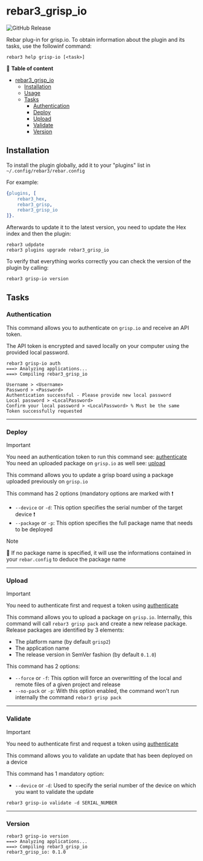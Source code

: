 rebar3_grisp_io
=====
![GitHub Release](https://img.shields.io/github/v/release/grisp/rebar3_grisp_io)

Rebar plug-in for grisp.io. To obtain information about the plugin and its tasks, use the followinf command:

```shell
rebar3 help grisp-io [<task>]
```

📖 **Table of content**
- [rebar3\_grisp\_io](#rebar3_grisp_io)
    - [Installation](#installation)
    - [Usage](#usage)
    - [Tasks](#tasks)
        - [Authentication](#authentication)
        - [Deploy](#deploy)
        - [Upload](#upload)
        - [Validate](#validate)
        - [Version](#version)

## Installation

To install the plugin globally, add it to your "plugins" list in `~/.config/rebar3/rebar.config`

For example:
```erlang
{plugins, [
    rebar3_hex,
    rebar3_grisp,
    rebar3_grisp_io
]}.
```

Afterwards to update it to the latest version, you need to update the Hex index and then the plugin:

```shell
rebar3 udpdate
rebar3 plugins upgrade rebar3_grisp_io
```

To verify that everything works correctly you can check the version of the plugin by calling:

```shell
rebar3 grisp-io version
```

## Tasks

### Authentication

This command allows you to authenticate on `grisp.io` and receive an API token.

The API token is encrypted and saved locally on your computer using the provided local password.

```shell
rebar3 grisp-io auth
===> Analyzing applications...
===> Compiling rebar3_grisp_io

Username > <Username>
Password > <Password>
Authentication successful - Please provide new local password
Local password > <LocalPassword>
Confirm your local password > <LocalPassword> % Must be the same
Token successfully requested
```
---
### Deploy

> [!IMPORTANT]
> You need an authentication token to run this command see: [authenticate](#authenticate)
> You need an uploaded package on `grisp.io` as well see: [upload](#upload)

This command allows you to update a grisp board using a package uploaded previously on `grisp.io`

This command has 2 options (mandatory options are marked with :exclamation:
- `--device` or `-d`: This option specifies the serial number of the target device :exclamation:
- `--package` or `-p`: This option specifies the full package name that needs to be deployed

> [!NOTE]
> :pushpin: If no package name is specified, it will use the informations contained in your `rebar.config` to deduce the package name
---
### Upload

> [!IMPORTANT]
> You need to authenticate first and request a token using [authenticate](#authenticate)

This command allows you to upload a package on `grisp.io`. Internally, this command will call `rebar3 grisp pack` and create
a new release package. Release packages are identified by 3 elements:
- The platform name (by default `grisp2`)
- The application name
- The release version in SemVer fashion (by default `0.1.0`)

This command has 2 options:
- `--force` or `-f`: This option will force an overwritting of the local and remote files of a given project and release
- `--no-pack` or `-p`: With this option enabled, the command won't run internally the command `rebar3 grisp pack`
---
### Validate

> [!IMPORTANT]
> You need to authenticate first and request a token using [authenticate](#authenticate)

This command allows you to validate an update that has been deployed on a device

This command has 1 mandatory option:
- `--device` or `-d`: Used to specify the serial number of the device on which you want to validate the update

```shell
rebar3 grisp-io validate -d SERIAL_NUMBER
```

---
### Version

```shell
rebar3 grisp-io version
===> Analyzing applications...
===> Compiling rebar3_grisp_io
rebar3_grisp_io: 0.1.0
```
